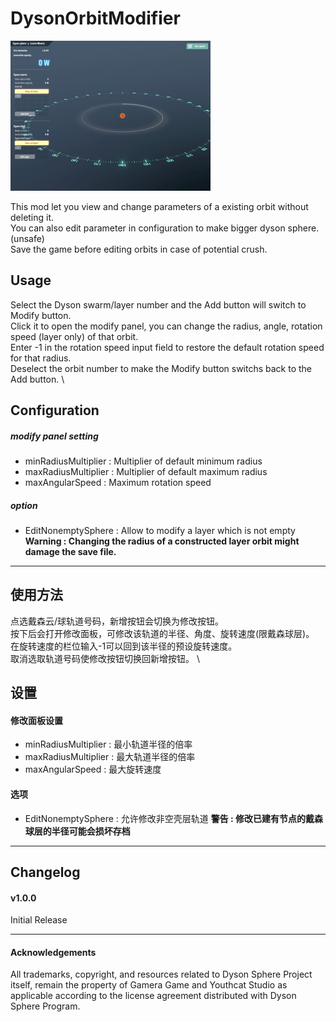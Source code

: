 # DysonOrbitModifier

![DysonOrbitModifier Demo](https://github.com/starfi5h/DSP_Mod/blob/master/DysonOrbitModifier/DysonOrbitModifier.gif?raw=true)

This mod let you view and change parameters of a existing orbit without deleting it.\
You can also edit parameter in configuration to make bigger dyson sphere. (unsafe)\
Save the game before editing orbits in case of potential crush.


## Usage


Select the Dyson swarm/layer number and the Add button will switch to Modify button.\
Click it to open the modify panel, you can change the radius, angle, rotation speed (layer only) of that orbit.\
Enter -1 in the rotation speed input field to restore the default rotation speed for that radius.\
Deselect the orbit number to make the Modify button switchs back to the Add button.
\

## Configuration


##### modify panel setting
- minRadiusMultiplier : Multiplier of default minimum radius
- maxRadiusMultiplier : Multiplier of default maximum radius
- maxAngularSpeed : Maximum rotation speed

##### option
- EditNonemptySphere : Allow to modify a layer which is not empty
**Warning : Changing the radius of a constructed layer orbit might damage the save file.**

----

## 使用方法

点选戴森云/球轨道号码，新增按钮会切换为修改按钮。\
按下后会打开修改面板，可修改该轨道的半径、角度、旋转速度(限戴森球层)。\
在旋转速度的栏位输入-1可以回到该半径的预设旋转速度。\
取消选取轨道号码使修改按钮切换回新增按钮。
\

## 设置


#### 修改面板设置
- minRadiusMultiplier : 最小轨道半径的倍率
- maxRadiusMultiplier : 最大轨道半径的倍率
- maxAngularSpeed : 最大旋转速度

#### 选项
- EditNonemptySphere : 允许修改非空壳层轨道
**警告 : 修改已建有节点的戴森球层的半径可能会损坏存档**

----

## Changelog

#### v1.0.0
Initial Release

----

#### Acknowledgements
All trademarks, copyright, and resources related to Dyson Sphere Project itself, remain the property of Gamera Game and Youthcat Studio as applicable according to the license agreement distributed with Dyson Sphere Program.
